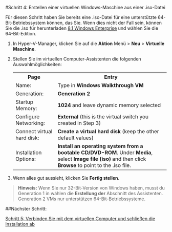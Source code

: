 #Schritt 4: Erstellen einer virtuellen Windows-Maschine aus einer .iso-Datei

Für diesen Schritt haben Sie bereits eine .iso-Datei für eine unterstützte 64-Bit-Betriebssystem können, das Sie.
Wenn dies nicht der Fall sein, können Sie die .iso für herunterladen [8.1 Windows Enterprise](http://www.microsoft.com/en-us/evalcenter/evaluate-windows-8-1-enterprise) und wählen Sie die 64-Bit-Edition.

1.  In Hyper-V-Manager, klicken Sie auf die **Aktion** Menü > **Neu** > **Virtuelle Maschine**.
2.  Stellen Sie im virtuellen Computer-Assistenten die folgenden Auswahlmöglichkeiten:
    
    <table>
      <tr>
        <th caps_internal_Id="ccf51af6-281f-4b63-ad5c-fa388626f192">Page</th>
        <th caps_internal_Id="62587968-25f5-4744-8c04-1dbf454b1873">Entry</th>
      </tr>
      <tr>
        <td caps_internal_Id="09f573ce-f477-4f2b-935f-d1b2ff399ae0">Name:</td>
        <td>Type in <b caps_internal_Id="dbad4087-1e32-42b7-8923-664c91af67d8">Windows Walkthrough VM</b></td>
      </tr>
      <tr>
        <td caps_internal_Id="2c1fb44c-cd79-4cb4-94e4-b753ea763f2b">Generation:</td>
        <td>
          <b caps_internal_Id="d622cbcf-91bf-48c5-ba6f-079e22c21b44">Generation 2</b>
        </td>
      </tr>
      <tr>
        <td caps_internal_Id="fd540478-f84b-4e2e-810e-7bd5fda7cea4">Startup Memory:</td>
        <td>
          <b caps_internal_Id="e124a5a3-6a46-4331-ac3a-0be34ff02c96">1024</b> and leave dynamic memory selected</td>
      </tr>
      <tr>
        <td caps_internal_Id="12357368-5093-4fe9-bf22-ee93ca5e49c0">Configure Networking:</td>
        <td>
          <b caps_internal_Id="1370e443-2fd9-4baa-b69d-849512ab7c86">External</b> (this is the virtual switch you created in Step 3)</td>
      </tr>
      <tr>
        <td caps_internal_Id="9ac9e23b-6518-49b0-b04d-688d3bdb6f75">Connect virtual hard disk:</td>
        <td>
          <b caps_internal_Id="6b73792b-8c64-4835-9fe2-02c3f0667f5d">Create a virtual hard disk</b> (keep the other default values) </td>
      </tr>
      <tr>
        <td caps_internal_Id="0300269c-ca01-4734-84fc-4a45c84da81c">Installation Options:</td>
        <td>
          <b caps_internal_Id="1bd6e0f6-ca10-403d-984d-e735796137cf">Install an operating system from a bootable CD/DVD-ROM</b>. Under <b caps_internal_Id="aebc7ac8-72ed-42a9-a64e-75ef0728000c">Media</b>, select <b caps_internal_Id="f64cd4b0-afa6-44bb-a830-048bddb8e00c">Image file (iso)</b> and then click <b caps_internal_Id="37d6ac07-cb5d-4619-bd75-95fe9e8b24f8">Browse</b> to point to the .iso file.</td>
      </tr>
    </table>
3.  Wenn alles gut aussieht, klicken Sie **Fertig stellen**.

> **Hinweis:** Wenn Sie nur 32-Bit-Version von Windows haben, musst du Generation 1 in wählen die **Erstellung der** Abschnitt des Assistenten.
> Generation 2 VMs nur unterstützen 64-Bit-Betriebssysteme.
> 

##Nächster Schritt:

[Schritt 5: Verbinden Sie mit dem virtuellen Computer und schließen die Installation ab](walkthrough_vmconnect.md)


